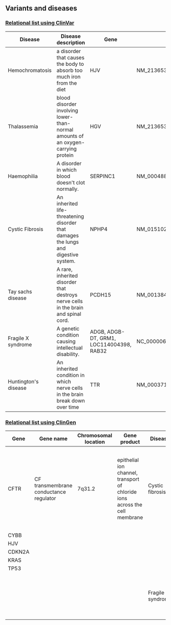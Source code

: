 ## Variants and diseases

### [Relational list using ClinVar](https://www.ncbi.nlm.nih.gov/clinvar/)

|Disease|Disease description|Gene|Variants|
|-------|-------------------|----|--------|
|Hemochromatosis|a disorder that causes the body to absorb too much iron from the diet|HJV|NM_213653.3:c.959G>T|
|Thalassemia|blood disorder involving lower-than-normal amounts of an oxygen-carrying protein	|	HGV	|	NM_213653.4(HJV):c.1006G>T (p.Gly336Ter)	|
|Haemophilia|	A disorder in which blood doesn't clot normally.	|	SERPINC1	|	NM_000488.4(SERPINC1):c.1246G>T (p.Ala416Ser)	|
|Cystic Fibrosis|	An inherited life-threatening disorder that damages the lungs and digestive system.	|	NPHP4	|	NM_015102.5(NPHP4):c.3644+1G>T	|
|Tay sachs disease|	A rare, inherited disorder that destroys nerve cells in the brain and spinal cord.	|	PCDH15	|	NM_001384140.1(PCDH15):c.733C>T (p.Arg245Ter)	|
|Fragile X syndrome|	A genetic condition causing intellectual disability.	|	ADGB, ADGB-DT, GRM1, LOC114004398, RAB32	|	NC_000006.11:g.146735206_147036914del301709	|
|Huntington's disease|	An inherited condition in which nerve cells in the brain break down over time	|	TTR	|	NM_000371.4(TTR):c.148G>A (p.Val50Met)	|


### [Relational list using ClinGen](https://clinicalgenome.org/)

|Gene|Gene name|Chromosomal location|Gene product|Disease|Disease description|
|----|---------|--------------------|------------|-------|-------------------|
|CFTR|CF transmembrane conductance regulator|7q31.2|epithelial ion channel, transport of chloride ions across the cell membrane|Cystic fibrosis|a genetic disorder characterized by the production of sweat with a high salt content and mucus secretions with an abnormal viscosity|		 |
|CYBB|		    |		| 		|		|		 |
|HJV|		    |		|		|		|		 |
|CDKN2A|		|		|		|		|		 |
|KRAS|		    |		|		|		|		 |
|TP53|	    	|		|		|		|		 |
|		|		|		|		|Fragile X syndrome|a genetic disorder characterized by mild-to-moderate intellectual disability|

